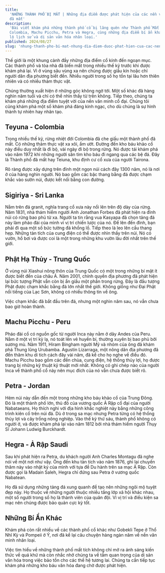 ```yaml
---
title:
  'NHỮNG THÀNH PHỐ BỊ MẤT | Những địa điểm được phát hiện của các nền văn minh
  đã mất'
description:
  'Bài viết khám phá những thành phố cổ bị lãng quên như Thành phố Mất tích ở
  Colombia, Machu Picchu, Petra và Hegra, cùng những địa điểm bí ẩn khác, tiết
  lộ lịch sử và di sản văn hóa nhân loại.'
published: 2024/08/27
slug: 'nhung-thanh-pho-bi-mat-nhung-dia-diem-duoc-phat-hien-cua-cac-nen-van-minh-da-mat'
---
```


Thế giới là một khung cảnh đầy những địa điểm cổ kính đến ngoạn mục. Các thành
phố và tòa nhà đã biến mất trong nhiều thế kỷ trước khi được khám phá lại. Vì ở
vùng sâu vùng xa nên chúng được giấu kín hoặc chỉ người dân địa phương biết đến.
Nhiều người trong số họ tồn tại lâu hơn thiên nhiên và có nhiều thảm thực vật.

Chúng thường xuất hiện ở những góc không ngờ tới. Một số khác đã hàng nghìn năm
tuổi và chỉ có thể nhìn thấy từ trên không. Tiếp theo, chúng ta khám phá những
địa điểm tuyệt vời của nền văn minh cổ đại. Chúng tôi cũng khám phá một số khám
phá đáng kinh ngạc, cho dù chúng là sự hình thành tự nhiên hay nhân tạo.

## Teyuna - Colombia

Trong nhiều thế kỷ, rừng nhiệt đới Colombia đã che giấu một thành phố đã mất. Có
những thảm thực vật xa xôi, ẩm ướt. Đường đến kho báu khảo cổ này điều duy nhất
là đi bộ, vài ngày đi bộ trong rừng. Nó được tái khám phá vào năm 1972 khi những
người săn tìm kho báu đi ngang qua các bệ đá. Đây là Thành phố đã mất hay
Teiuna, khu định cư cổ xưa của người Tairona.

Rõ ràng được xây dựng trên đỉnh một ngọn núi cách đây 1300 năm, nó là nơi ở của
hàng nghìn người. Nó bao gồm các bậc thang bằng đá được chạm khắc vào sườn núi,
được kết nối bằng con đường.

## Sigiriya - Sri Lanka

Nằm trên đá granit, nghĩa trang cổ xưa này nổi lên trên độ dày của rừng. Năm
1831, nhà thám hiểm người Anh Jonathan Forbes đã phát hiện ra đỉnh núi có rừng
bao phủ từ xa. Người ta tin rằng vua Kasyapa đã chọn tảng đá này làm pháo đài
của mình vì vị trí chiến lược của nó. Để lên đến đỉnh, bạn phải đi qua một số
bức tường đá khổng lồ. Tiếp theo là leo lên cầu thang hẹp. Những tàn tích của
cung điện có thể được nhìn thấy trên núi. Nó có vườn, hồ bơi và được coi là một
trong những khu vườn lâu đời nhất trên thế giới.

## Phật Hạ Thủy - Trung Quốc

Ở vùng núi Xiashui nông thôn của Trung Quốc có một trong những bí mật ít được
biết đến của châu Á. Năm 2001, chính quyền địa phương đã phát hiện lại bức tượng
Phật vẫn còn bị ẩn giấu một phần trong rừng. Đây là đầu tượng Phật được chạm
khắc bằng đá lớn nhất thế giới. Không giống như Đại Phật nổi tiếng của Lạc Sơn,
không có nhiều thông tin về ông.

Việc chạm khắc đã bắt đầu trên đá, nhưng một nghìn năm sau, nó vẫn chưa bao giờ
hoàn thành.

## Machu Picchu - Peru

Pháo đài cổ có nguồn gốc từ người Inca này nằm ở dãy Andes của Peru. Nằm ở một
vị trí kỳ lạ, nó toát lên vẻ huyền bí, thường xuyên bị bao phủ bởi sương mù. Năm
1911, Hiram Bingham người Mỹ và nhóm của ông đã khám phá Thung lũng Urubamba.
Agustin Lizarraga, một nông dân địa phương đã đến thăm khu di tích cách đây vài
năm, đã kể cho họ nghe về điều đó. Machu Picchu bao gồm các đền chùa, cung điện,
hệ thống thủy lợi, họ được trang bị những kỹ thuật kỹ thuật mới nhất. Không có
ghi chép nào của người Inca về thành phố cổ này nên mục đích của nó vẫn chưa
được biết rõ.

## Petra - Jordan

Hẻm núi này dẫn đến một trong những kho báu khảo cổ của Trung Đông. Đó là một
thành phố lớn, thủ đô của vương quốc Ả Rập cổ đại của người Nabataeans. Họ thích
nghi với địa hình khắc nghiệt này bằng những công trình kiên cố trên núi đá. Dù
ở trong sa mạc nhưng Petra từng có hệ thống thủy lợi và cây trồng nông nghiệp.
Vào thế kỷ thứ sáu, thành phố không có người ở, và được khám phá lại vào năm
1812 bởi nhà thám hiểm người Thụy Sĩ Johann Ludwig Burckhardt.

## Hegra - Ả Rập Saudi

Sau khi phát hiện ra Petra, du khách người Anh Charles Montagu đã nghe nói về
một nơi như vậy. Ông đến khu tàn tích vào năm 1876, ghi lại chuyến thăm này vào
nhật ký của mình với tựa đề Du hành trên sa mạc Ả Rập. Còn được gọi là Madain
Saleh, Hegra chỉ đứng sau Petra ở vương quốc Nabatean.

Họ đã sử dụng những tảng đá xung quanh để tạo nên những ngôi mộ tuyệt đẹp này.
Họ thuộc về những người thuộc nhiều tầng lớp xã hội khác nhau, một số người
trong số họ là thành viên của quân đội. Vì vị trí và điều kiện sa mạc nên chúng
được bảo quản cực kỳ tốt.

## Những Bí Ẩn Khác

Khám phá còn rất nhiều về các thành phố cổ khác như Gobekli Tepe ở Thổ Nhĩ Kỳ và
Pompeii ở Ý, nơi đã kể lại câu chuyện hàng ngàn năm về nền văn minh nhân loại.

Việc tìm hiểu về những thành phố mất tích không chỉ mở ra ánh sáng kiến thức về
quá khứ mà còn nhắc nhở chúng ta về tầm quan trọng của di sản văn hóa trong việc
bảo tồn cho các thế hệ tương lai. Chúng ta cần tiếp tục khám phá những kho báu
văn hóa đang chờ được phát hiện.
